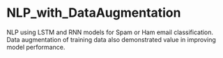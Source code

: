 # NLP_with_DataAugmentation
NLP using LSTM and RNN models for Spam or Ham email classification. Data augmentation of training data also demonstrated value in improving model performance.
